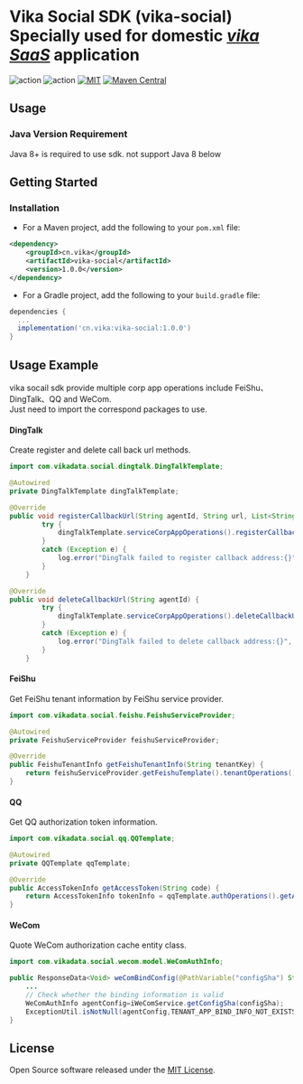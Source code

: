# Vika Social SDK (vika-social)<br/>Specially used for domestic [_vika SaaS_](https://vika.cn) application

![action](https://github.com/vikadata/vika-social/actions/workflows/test.yml/badge.svg)
![action](https://github.com/vikadata/vika-social/actions/workflows/build.yml/badge.svg)
[![MIT](https://img.shields.io/badge/licenses-MIT-orange)](https://vikadata.mit-license.org/)
[![Maven Central](https://img.shields.io/maven-central/v/cn.vika/vika-social.svg?label=Maven%20Central)](https://search.maven.org/search?q=g:%22cn.vika%22%20AND%20a:%22vika-social%22)

## Usage

### Java Version Requirement

Java 8+ is required to use sdk. not support Java 8 below

## Getting Started

### Installation

* For a Maven project, add the following to your `pom.xml` file:

```xml
<dependency>
    <groupId>cn.vika</groupId>
    <artifactId>vika-social</artifactId>
    <version>1.0.0</version>
</dependency>
```

* For a Gradle project, add the following to your `build.gradle` file:

```groovy
dependencies {
  ...
  implementation('cn.vika:vika-social:1.0.0')
}
```

## **Usage Example**
vika socail sdk provide multiple corp app operations include FeiShu、DingTalk、QQ and WeCom.  
Just need to import the correspond packages to use.

#### **DingTalk**

Create register and delete call back url methods.

```java
import com.vikadata.social.dingtalk.DingTalkTemplate;

@Autowired
private DingTalkTemplate dingTalkTemplate;

@Override
public void registerCallbackUrl(String agentId, String url, List<String> events) {
        try {
            dingTalkTemplate.serviceCorpAppOperations().registerCallbackUrl(agentId, url, events);
        }
        catch (Exception e) {
            log.error("DingTalk failed to register callback address:{}", url, e);
        }
    }

@Override
public void deleteCallbackUrl(String agentId) {
        try {
            dingTalkTemplate.serviceCorpAppOperations().deleteCallbackUrl(agentId);
        }
        catch (Exception e) {
            log.error("DingTalk failed to delete callback address:{}", agentId, e);
        }
    }
```

#### **FeiShu**

Get FeiShu tenant information by FeiShu service provider.

```java
import com.vikadata.social.feishu.FeishuServiceProvider;

@Autowired
private FeishuServiceProvider feishuServiceProvider;

@Override
public FeishuTenantInfo getFeishuTenantInfo(String tenantKey) {
    return feishuServiceProvider.getFeishuTemplate().tenantOperations().getTenantInfo(tenantKey).getData().getTenant();
}
```

#### **QQ**

Get QQ authorization token information.

```java
import com.vikadata.social.qq.QQTemplate;

@Autowired
private QQTemplate qqTemplate;

@Override
public AccessTokenInfo getAccessToken(String code) {
    return AccessTokenInfo tokenInfo = qqTemplate.authOperations().getAccessToken(code);
}

```

#### **WeCom**

Quote WeCom authorization cache entity class.

```java
import com.vikadata.social.wecom.model.WeComAuthInfo;

public ResponseData<Void> weComBindConfig(@PathVariable("configSha") String configSha, @RequestBody @Valid WeComAgentBindSpaceRo body){
    ...
    // Check whether the binding information is valid
    WeComAuthInfo agentConfig=iWeComService.getConfigSha(configSha);
    ExceptionUtil.isNotNull(agentConfig,TENANT_APP_BIND_INFO_NOT_EXISTS);
}
```

## License
Open Source software released under the [MIT License](https://vikadata.mit-license.org).